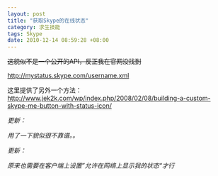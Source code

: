 ```yaml
--- 
layout: post
title: "获取Skype的在线状态"
category: 求生技能
tags: Skype
date: 2010-12-14 08:59:28 +08:00
---
```

<s>这貌似不是一个公开的API，反正我在官网没找到</s>

http://mystatus.skype.com/username.xml

这里提供了另外一个方法：http://www.jek2k.com/wp/index.php/2008/02/08/building-a-custom-skype-me-button-with-status-icon/

*更新：*

*用了一下貌似很不靠谱。。*

*更新：*

*原来也需要在客户端上设置”允许在网络上显示我的状态“才行*
